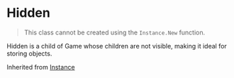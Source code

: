# Hidden

> This class cannot be created using the `Instance.New` function.

Hidden is a child of Game whose children are not visible, making it ideal for storing objects.

Inherited from [Instance](../Instance)
